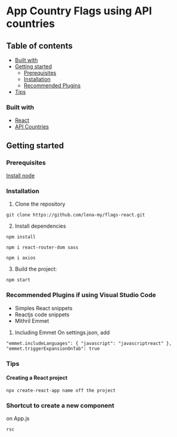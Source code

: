 
# App Country Flags using API countries

## Table of contents
- [Built with](#built-with)
- [Getting started](#getting-started)
  - [Prerequisites](#perequisites)
  - [Installation](#installation)
  - [Recommended Plugins](#recommended-plugins-if-using-visual-studio-code)
- [Tips](#tips)

### Built with
- [React](https://react.dev/)
- [API Countries](https://restcountries.com/)


## Getting started

### Prerequisites
[Install node](https://nodejs.org/en/download/current) 


### Installation

1. Clone the repository

```shell script
git clone https://github.com/lena-my/flags-react.git
```


2. Install dependencies
```shell script
npm install
```

```shell script
npm i react-router-dom sass
```

```shell script
npm i axios
```

3. Build the project:

```shell script
npm start
```


### Recommended Plugins if using Visual Studio Code
- Simples React snippets
- Reactjs code snippets
- Mithril Emmet


1. Including Emmet
On settings.json, add
```shell script
"emmet.includeLanguages": { "javascript": "javascriptreact" }, 
"emmet.triggerExpansionOnTab": true
```


### Tips
#### Creating a React project

```shell script
npx create-react-app name off the project
```


### Shortcut to create a new component

on App.js
```
rsc
```


